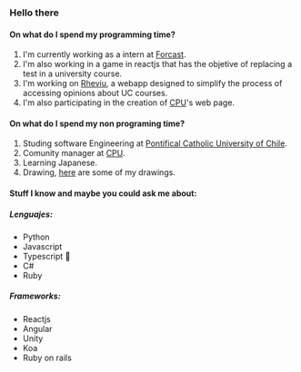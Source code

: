 ### Hello there 

#### On what do I spend my programming time?
1. I'm currently working as a intern at [Forcast][1].
2. I'm also working in a game in reactjs that has the objetive of replacing a test in a university course.
3. I'm working on [Rheviu][2], a webapp designed to simplify the process of accessing opinions about UC courses.
4. I'm also participating in the creation of [CPU][3]'s web page.

#### On what do I spend my non programing time?
1. Studing software Engineering at [Pontifical Catholic University of Chile][4].
2. Comunity manager at [CPU][5].
3. Learning Japanese.
4. Drawing, [here][6] are some of my drawings.

#### Stuff I know and maybe you could ask me about:
##### Lenguajes:
* Python
* Javascript
* Typescript 💖
* C#
* Ruby

##### Frameworks:
* Reactjs
* Angular
* Unity
* Koa
* Ruby on rails


[1]: https://www.forcast.cl/
[2]: https://rheviu.github.io/hello/
[3]: https://cpu.ing.puc.cl/
[4]: https://cpu.ing.puc.cl/
[5]: https://www.instagram.com/cpu_uc/?hl=es-la
[6]: https://www.instagram.com/luckbox.studio/?hl=es-la

<!--
**Luckbox314/Luckbox314** is a ✨ _special_ ✨ repository because its `README.md` (this file) appears on your GitHub profile.

Here are some ideas to get you started:

- 🔭 I’m currently working on ...
- 🌱 I’m currently learning ...
- 👯 I’m looking to collaborate on ...
- 🤔 I’m looking for help with ...
- 💬 Ask me about ...
- 📫 How to reach me: ...
- 😄 Pronouns: ...
- ⚡ Fun fact: ...
-->

